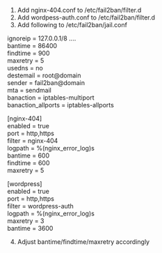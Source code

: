 1) Add nginx-404.conf to /etc/fail2ban/filter.d
2) Add wordpess-auth.conf to /etc/fail2ban/filter.d
3) Add following to /etc/fail2ban/jail.conf

ignoreip = 127.0.0.1/8 ....  
bantime  = 86400  
findtime  = 900  
maxretry = 5  
usedns = no  
destemail = root@domain  
sender = fail2ban@domain  
mta = sendmail  
banaction = iptables-multiport  
banaction_allports = iptables-allports  

[nginx-404]  
enabled = true   
port = http,https  
filter = nginx-404  
logpath = %(nginx_error_log)s  
bantime = 600  
findtime = 600  
maxretry = 5  


[wordpress]  
enabled  = true  
port     = http,https  
filter   = wordpress-auth  
logpath = %(nginx_error_log)s  
maxretry = 3  
bantime  = 3600  

4) Adjust bantime/findtime/maxretry accordingly
